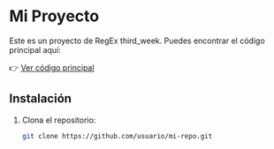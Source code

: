 # Mi Proyecto

Este es un proyecto de RegEx third_week. Puedes encontrar el código principal aquí:

👉 [Ver código principal](https://github.com/juancamacho-otf/RegEx/blob/master/third_week.ipynb)

## Instalación

1. Clona el repositorio:

   ```sh
   git clone https://github.com/usuario/mi-repo.git
